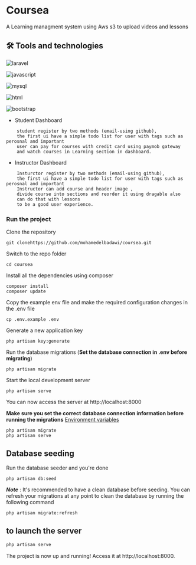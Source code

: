 
# Coursea

A Learning managment system using Aws s3 to upload videos and lessons

## 🛠 Tools and technologies

![laravel](https://img.shields.io/badge/Laravel-FF2D20?style=for-the-badge&logo=laravel&logoColor=white)

![javascript](https://img.shields.io/badge/JavaScript-F7DF1E?style=for-the-badge&logo=JavaScript&logoColor=white)

![mysql](https://img.shields.io/badge/MySQL-005C84?style=for-the-badge&logo=mysql&logoColor=white)

![html](https://img.shields.io/badge/HTML-239120?style=for-the-badge&logo=html5&logoColor=white)

![bootstrap](https://img.shields.io/badge/Bootstrap-563D7C?style=for-the-badge&logo=bootstrap&logoColor=white)




- Student Dashboard
```
    student register by two methods (email-using github),
    the first ui have a simple todo list for user with tags such as perosnal and important
    user can pay for courses with credit card using paymob gateway 
    and watch courses in Learning section in dashboard.
```
- Instructor Dashboard
````
    Insturctor register by two methods (email-using github),
    the first ui have a simple todo list for user with tags such as perosnal and important
    Instructor can add course and header image ,
    divide course into sections and reorder it using dragable also
    can do that with lessons
    to be a good user experience.
````
### Run the project
Clone the repository

    git clonehttps://github.com/mohamedelbadawi/coursea.git

Switch to the repo folder

    cd coursea

Install all the dependencies using composer

    composer install
    composer update

Copy the example env file and make the required configuration changes in the .env file

    cp .env.example .env

Generate a new application key

    php artisan key:generate


Run the database migrations (**Set the database connection in .env before migrating**)

    php artisan migrate

Start the local development server

    php artisan serve

You can now access the server at http://localhost:8000


**Make sure you set the correct database connection information before running the migrations** [Environment variables](#environment-variables)

    php artisan migrate
    php artisan serve

## Database seeding

Run the database seeder and you're done

    php artisan db:seed

***Note*** : It's recommended to have a clean database before seeding. You can refresh your migrations at any point to clean the database by running the following command

    php artisan migrate:refresh
    





## to launch the server
```bash
php artisan serve
```
The  project is now up and running! Access it at http://localhost:8000.
